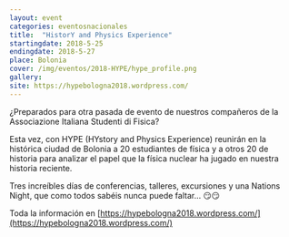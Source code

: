 ```yaml
---
layout: event
categories: eventosnacionales
title:  "HistorY and Physics Experience"
startingdate: 2018-5-25
endingdate: 2018-5-27
place: Bolonia
cover: /img/eventos/2018-HYPE/hype_profile.png
gallery:
site: https://hypebologna2018.wordpress.com/
---
```


¿Preparados para otra pasada de evento de nuestros compañeros de la Associazione Italiana Studenti di Fisica?

Esta vez, con HYPE (HYstory and Physics Experience) reunirán en la histórica ciudad de Bolonia a 20 estudiantes de física y a otros 20
de historia para analizar el papel que la física nuclear ha jugado en nuestra historia reciente.

Tres increíbles días de conferencias, talleres, excursiones y una Nations Night, que como todos sabéis nunca puede faltar... 😏😏

Toda la información en [https://hypebologna2018.wordpress.com/](https://hypebologna2018.wordpress.com/)

